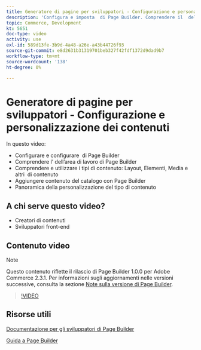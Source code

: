 ```yaml
---
title: Generatore di pagine per sviluppatori - Configurazione e personalizzazione dei contenuti
description: 'Configura e imposta ​ di Page Builder. Comprendere il ​ dell’area di lavoro di Page Builder. Comprendere e utilizzare i tipi di contenuto: layout, elementi, contenuti multimediali e altri ​ di contenuto. Aggiungi il contenuto del catalogo con Page Builder.'
topic: Commerce, Development
kt: 5651
doc-type: video
activity: use
exl-id: 589d13fe-3b9d-4a48-a26e-a43b44726f93
source-git-commit: e8d2631b31319701beb327f42fdf1372d9dad9b7
workflow-type: tm+mt
source-wordcount: '138'
ht-degree: 0%

---
```


# Generatore di pagine per sviluppatori - Configurazione e personalizzazione dei contenuti

In questo video:

- Configurare e configurare &#x200B; di Page Builder
- Comprendere l’&#x200B; dell’area di lavoro di Page Builder
- Comprendere e utilizzare i tipi di contenuto: Layout, Elementi, Media e altri &#x200B; di contenuto
- Aggiungere contenuto del catalogo con Page Builder
- Panoramica della personalizzazione del tipo di contenuto

## A chi serve questo video?

- Creatori di contenuti
- Sviluppatori front-end

## Contenuto video

>[!NOTE]
>
>Questo contenuto riflette il rilascio di Page Builder 1.0.0 per Adobe Commerce 2.3.1. Per informazioni sugli aggiornamenti nelle versioni successive, consulta la sezione [Note sulla versione di Page Builder](https://experienceleague.adobe.com/docs/commerce-admin/page-builder/release-notes.html).

>[!VIDEO](https://video.tv.adobe.com/v/35710?quality=12&learn=on)

## Risorse utili

[Documentazione per gli sviluppatori di Page Builder](https://developer.adobe.com/commerce/frontend-core/page-builder/)

[Guida a Page Builder](https://experienceleague.adobe.com/docs/commerce-admin/page-builder/introduction.html)
